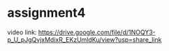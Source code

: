 # assignment4
video link: https://drive.google.com/file/d/1NOQY3-p_U_pJgQvjxMdixR_EKzUmldKu/view?usp=share_link
